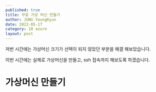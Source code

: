 ```yaml
---
published: true
title: 무료 가상 머신 만들기
author: JUNG YoungKyun
date: 2022-05-17
category: 10 azure
layout: post
---
```


저번 시간에는 가상머신 크기가 선택이 되지 않았던 부분을 해결 해보았습니다.

이번 시간에는 실제로 가상머신을 만들고, ssh 접속까지 해보도록 하겠습니다.

# 가상머신 만들기

